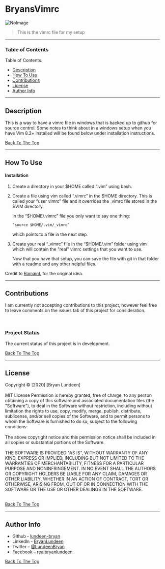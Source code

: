 # BryansVimrc

![NoImage]([placeholder])
> This is the vimrc file for my setup

---

### Table of Contents

Table of Contents.
- [Description](#description)
- [How To Use](#how-to-use)
- [Contributions](#contributions)
- [License](#license)
- [Author Info](#author-info)

---

## Description

This is a way to have a vimrc file in windows that is backed up to github for source control. Some notes to think about in a windows setup when you have Vim 8.2+ installed will be found below under installation instructions.


[Back To The Top](#bryansvimrc)

---

## How To Use

#### Installation

1. Create a directory in your $HOME called “.vim” using bash. 
2. Create a file using vim called “.vimrc” in the $HOME directory.
This is called your “user vimrc” file and it overrides the _vimrc file stored in the
$VIM directory.

    In the “$HOME/.vimrc” file you only want to say one thing: 
    ```html
    “source $HOME/.vim/_vimrc” 
    ```
    which points to a file in the next step.

3. Create your real “_vimrc” file in the “$HOME/.vim” folder using vim which will contain the "real" vimrc settings that you want to use. 

    Now that you have that setup, you can save the file with git in that folder with a readme and any other helpful files. 

Credit to [RomainL](https://github.com/romainl/idiomatic-vimrc) for the original idea.


---


## Contributions

I am currently not accepting contributions to this project, however feel free to leave comments on the issues tab of this project for consideration.

<br/>

### Project Status

The current status of this project is in development. 

[Back To The Top](#bryansvimrc)

---

## License

<mitlicense>
Copyright &copy; [2020] [Bryan Lundeen] 
<br/><br/>
MIT License
Permission is hereby granted, free of charge, to any person obtaining a copy of this software and associated documentation files (the "Software"), to deal in the Software without restriction, including without limitation the rights to use, copy, modify, merge, publish, distribute, sublicense, and/or sell copies of the Software, and to permit persons to whom the Software is furnished to do so, subject to the following conditions: 
<br/><br/>
The above copyright notice and this permission notice shall be included in all copies or substantial portions of the Software. 
<br/><br/>
THE SOFTWARE IS PROVIDED "AS IS", WITHOUT WARRANTY OF ANY KIND, EXPRESS OR IMPLIED, INCLUDING BUT NOT LIMITED TO THE WARRANTIES OF MERCHANTABILITY, FITNESS FOR A PARTICULAR PURPOSE AND NONINFRINGEMENT. IN NO EVENT SHALL THE AUTHORS OR COPYRIGHT HOLDERS BE LIABLE FOR ANY CLAIM, DAMAGES OR OTHER LIABILITY, WHETHER IN AN ACTION OF CONTRACT, TORT OR OTHERWISE, ARISING FROM, OUT OF OR IN CONNECTION WITH THE SOFTWARE OR THE USE OR OTHER DEALINGS IN THE SOFTWARE.
<br/><br/>
<mitlicense>


[Back To The Top](#bryansvimrc)

---

## Author Info

- Github - [lundeen-bryan](https://github.com/lundeen-bryan)
- LinkedIn - [BryanLundeen](https://www.linkedin.com/in/bryanlundeen/)
- Twitter – [@LundeenBryan](https://twitter.com/LundeenBryan)	
- Facebook – [realbryanlundeen](https://www.facebook.com/realbryanlundeen)

[Back To The Top](#bryansvimrc)

